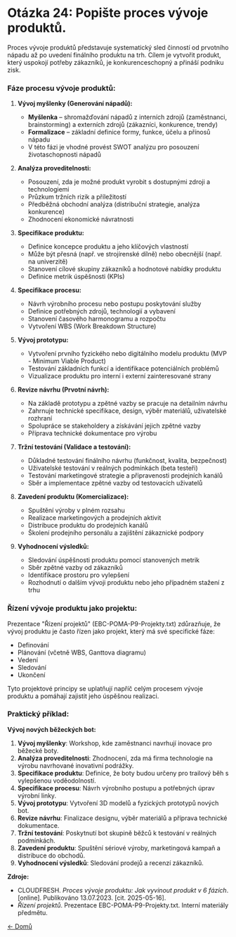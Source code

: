 # Otázka 24: Popište proces vývoje produktů.

Proces vývoje produktů představuje systematický sled činností od prvotního nápadu až po uvedení finálního produktu na trh. Cílem je vytvořit produkt, který uspokojí potřeby zákazníků, je konkurenceschopný a přináší podniku zisk.

### Fáze procesu vývoje produktů:

1. **Vývoj myšlenky (Generování nápadů):**
   - **Myšlenka** – shromažďování nápadů z interních zdrojů (zaměstnanci, brainstorming) a externích zdrojů (zákazníci, konkurence, trendy)
   - **Formalizace** – základní definice formy, funkce, účelu a přínosů nápadu
   - V této fázi je vhodné provést SWOT analýzu pro posouzení životaschopnosti nápadů

2. **Analýza proveditelnosti:**
   - Posouzení, zda je možné produkt vyrobit s dostupnými zdroji a technologiemi
   - Průzkum tržních rizik a příležitostí
   - Předběžná obchodní analýza (distribuční strategie, analýza konkurence)
   - Zhodnocení ekonomické návratnosti

3. **Specifikace produktu:**
   - Definice koncepce produktu a jeho klíčových vlastností
   - Může být přesná (např. ve strojírenské dílně) nebo obecnější (např. na univerzitě)
   - Stanovení cílové skupiny zákazníků a hodnotové nabídky produktu
   - Definice metrik úspěšnosti (KPIs)

4. **Specifikace procesu:**
   - Návrh výrobního procesu nebo postupu poskytování služby
   - Definice potřebných zdrojů, technologií a vybavení
   - Stanovení časového harmonogramu a rozpočtu
   - Vytvoření WBS (Work Breakdown Structure)

5. **Vývoj prototypu:**
   - Vytvoření prvního fyzického nebo digitálního modelu produktu (MVP - Minimum Viable Product)
   - Testování základních funkcí a identifikace potenciálních problémů
   - Vizualizace produktu pro interní i externí zainteresované strany

6. **Revize návrhu (Prvotní návrh):**
   - Na základě prototypu a zpětné vazby se pracuje na detailním návrhu
   - Zahrnuje technické specifikace, design, výběr materiálů, uživatelské rozhraní
   - Spolupráce se stakeholdery a získávání jejich zpětné vazby
   - Příprava technické dokumentace pro výrobu

7. **Tržní testování (Validace a testování):**
   - Důkladné testování finálního návrhu (funkčnost, kvalita, bezpečnost)
   - Uživatelské testování v reálných podmínkách (beta testeři)
   - Testování marketingové strategie a připravenosti prodejních kanálů
   - Sběr a implementace zpětné vazby od testovacích uživatelů

8. **Zavedení produktu (Komercializace):**
   - Spuštění výroby v plném rozsahu
   - Realizace marketingových a prodejních aktivit
   - Distribuce produktu do prodejních kanálů
   - Školení prodejního personálu a zajištění zákaznické podpory

9. **Vyhodnocení výsledků:**
   - Sledování úspěšnosti produktu pomocí stanovených metrik
   - Sběr zpětné vazby od zákazníků
   - Identifikace prostoru pro vylepšení
   - Rozhodnutí o dalším vývoji produktu nebo jeho případném stažení z trhu

### Řízení vývoje produktu jako projektu:

Prezentace "Řízení projektů" (EBC-POMA-P9-Projekty.txt) zdůrazňuje, že vývoj produktu je často řízen jako projekt, který má své specifické fáze:
- Definování
- Plánování (včetně WBS, Ganttova diagramu)
- Vedení
- Sledování
- Ukončení

Tyto projektové principy se uplatňují napříč celým procesem vývoje produktu a pomáhají zajistit jeho úspěšnou realizaci.

### Praktický příklad:

**Vývoj nových běžeckých bot:**
1. **Vývoj myšlenky**: Workshop, kde zaměstnanci navrhují inovace pro běžecké boty.
2. **Analýza proveditelnosti**: Zhodnocení, zda má firma technologie na výrobu navrhované inovativní podrážky.
3. **Specifikace produktu**: Definice, že boty budou určeny pro trailový běh s vylepšenou voděodolností.
4. **Specifikace procesu**: Návrh výrobního postupu a potřebných úprav výrobní linky.
5. **Vývoj prototypu**: Vytvoření 3D modelů a fyzických prototypů nových bot.
6. **Revize návrhu**: Finalizace designu, výběr materiálů a příprava technické dokumentace.
7. **Tržní testování**: Poskytnutí bot skupině běžců k testování v reálných podmínkách.
8. **Zavedení produktu**: Spuštění sériové výroby, marketingová kampaň a distribuce do obchodů.
9. **Vyhodnocení výsledků**: Sledování prodejů a recenzí zákazníků.

**Zdroje:**
- CLOUDFRESH. *Proces vývoje produktu: Jak vyvinout produkt v 6 fázích*. [online]. Publikováno 13.07.2023. [cit. 2025-05-16].
- *Řízení projektů*. Prezentace EBC-POMA-P9-Projekty.txt. Interní materiály předmětu.

[<- Domů](../../README.md)